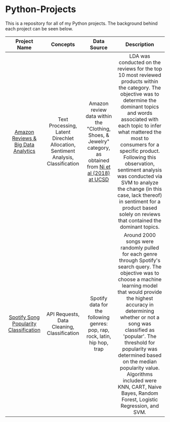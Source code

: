 # Python-Projects
This is a repository for all of my Python projects. The background behind each project can be seen below.

| Project Name | Concepts | Data Source| Description 
| :-------:|:--------:| :-----------:| :--------------------:|
| [Amazon Reviews & Big Data Analytics](https://github.com/jessicakaye/Python-Projects/tree/master/Amazon/Reviews%20%26%20Big%20Data%20Analytics) | Text Processing, Latent Direchlet Allocation, Sentiment Analysis, Classification | Amazon review data within the "Clothing, Shoes, & Jewelry" category, as obtained from [Ni et al (2018) at UCSD](https://nijianmo.github.io/amazon/index.html) | LDA was conducted on the reviews for the top 10 most reviewed products within the category. The objective was to determine the dominant topics and words associated with each topic to infer what mattered the most to consumers for a specific product. Following this observation, sentiment analysis was conducted via SVM to analyze the change (in this case, lack thereof) in sentiment for a product based solely on reviews that contained the dominant topics.
| [Spotify Song Popularity Classification](https://github.com/jessicakaye/Python-Projects/tree/master/Spotify/Song%20Popularity%20Classification) | API Requests, Data Cleaning, Classification | Spotify data for the following genres: pop, rap, rock, latin, hip hop, trap | Around 2000 songs were randomly pulled for each genre through Spotify's search query. The objective was to choose a machine learning model that would provide the highest accuracy in determining whether or not a song was classified as 'popular'. The threshold for popularity was determined based on the median popularity value. Algorithms included were KNN, CART, Naive Bayes, Random Forest, Logistic Regression, and SVM.

